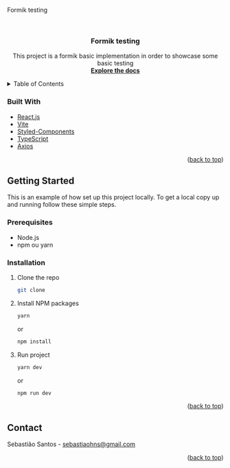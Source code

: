 Formik testing

<div id="top"></div>

<br />
<div align="center">

<h3 align="center">Formik testing</h3>

  <p align="center">
    This project is a formik basic implementation in order to showcase some basic testing
    <br />
    <a href=""><strong>Explore the docs</strong></a>
    <br />

  </p>
</div>

<!-- TABLE OF CONTENTS -->
<details>
  <summary>Table of Contents</summary>
  <ol>
      <ul>
        <li><a href="#built-with">Built With</a></li>
      </ul>
      <a href="#getting-started">Getting Started</a>
      <ul>
        <li><a href="#prerequisites">Prerequisites</a></li>
        <li><a href="#installation">Installation</a></li>
      </ul>
    </li>
    <li><a href="#usage">Usage</a></li>
    <li><a href="#contact">Contact</a></li>
  </ol>
</details>

<!-- ABOUT THE PROJECT -->

### Built With

- [React.js](https://pt-br.reactjs.org/)
- [Vite](https://vitejs.dev/)
- [Styled-Components](https://styled-components.com/)
- [TypeScript](https://www.typescriptlang.org/)
- [Axios](https://axios-http.com/)

<p align="right">(<a href="#top">back to top</a>)</p>

<!-- GETTING STARTED -->

## Getting Started

This is an example of how set up this project locally.
To get a local copy up and running follow these simple steps.

### Prerequisites

- Node.js
- npm ou yarn

### Installation

1. Clone the repo
   ```sh
   git clone
   ```
2. Install NPM packages
   ```sh
   yarn
   ```
   or
   ```sh
   npm install
   ```
3. Run project
   ```sh
   yarn dev
   ```
   or
   ```sh
   npm run dev
   ```

<p align="right">(<a href="#top">back to top</a>)</p>

<!-- CONTACT -->

## Contact

Sebastião Santos - sebastiaohns@gmail.com

<p align="right">(<a href="#top">back to top</a>)</p>
